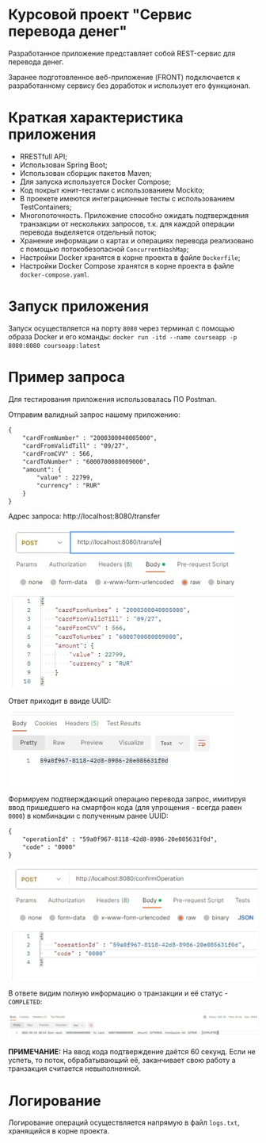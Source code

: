 # Курсовой проект "Сервис перевода денег"

Разработанное приложение представляет собой REST-сервис для перевода денег. 

Заранее подготовленное веб-приложение (FRONT) подключается к разработанному сервису без доработок и использует его функционал.

# Краткая характеристика приложения
- RRESTfull API;
- Использован Spring Boot;
- Использован сборщик пакетов Maven;
- Для запуска используется Docker Compose;
- Код покрыт юнит-тестами с использованием Mockito;
- В проекете имеются интеграционные тесты с использованием TestContainers;
- Многопоточность. Приложение способно ожидать подтверждения транзакции от нескольких запросов, т.к. для каждой операции перевода выделяется отдельный поток;
- Хранение информации о картах и операциях перевода реализовано с помощью потокобезопасной `ConcurrentHashMap`;
- Настройки Docker хранятся в корне проекта в файле `Dockerfile`;
- Настройки Docker Compose хранятся в корне проекта в файле `docker-compose.yaml`.

# Запуск приложения

Запуск осуществляется на порту `8080` через терминал с помощью образа Docker и его команды:
`docker run -itd --name courseapp -p 8080:8080 courseapp:latest`

# Пример запроса

Для тестирования приложения использовалась ПО Postman.

Отправим валидный запрос нашему приложению:
```
{
    "cardFromNumber" : "2000300040005000",
    "cardFromValidTill" : "09/27",
    "cardFromCVV" : 566,
    "cardToNumber" : "6000700080009000",
    "amount": {
        "value" : 22799,
        "currency" : "RUR"
    }
}
```

Адрес запроса: http://localhost:8080/transfer

![Пример запроса 1.1](screenshots/scr_post1.jpg)

Ответ приходит в ввиде UUID:

![Пример запроса 1.2](screenshots/scr_post2.jpg)

Формируем подтверждающий операцию перевода запрос, имитируя ввод пришедшего на смартфон кода (для упрощения - всегда равен `0000`) в комбинации с полученным ранее UUID:

```
{
    "operationId" : "59a0f967-8118-42d8-8986-20e085631f0d",
	"code" : "0000"
}
```

![Пример запроса 1.3](screenshots/scr_post3.jpg)

В ответе видим полную информацию о транзакции и её статус - `COMPLETED`:

![Пример запроса 1.4](screenshots/scr_post4.jpg)

**ПРИМЕЧАНИЕ:** На ввод кода подтверждение даётся 60 секунд. Если не успеть, то поток, обрабатывающий её, заканчивает свою работу а транзакция считается невыполненной.

# Логирование

  Логирование операций осуществляется напрямую в файл `logs.txt`, хранящийся в корне проекта.